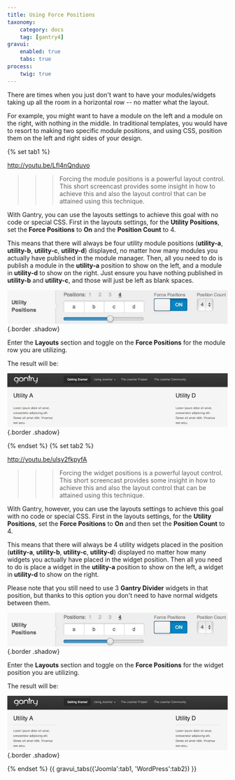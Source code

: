 ```yaml
---
title: Using Force Positions
taxonomy:
    category: docs
    tag: [gantry4]
gravui:
    enabled: true
    tabs: true
process:
    twig: true
---
```


There are times when you just don't want to have your modules/widgets taking up all the room in a horizontal row -- no matter what the layout. 

For example, you might want to have a module on the left and a module on the right, with nothing in the middle. In traditional templates, you would have to resort to making two specific module positions, and using CSS, position them on the left and right sides of your design.

{% set tab1 %}

http://youtu.be/Lfl4nQnduvo

>>> Forcing the module positions is a powerful layout control. This short screencast provides some insight in how to achieve this and also the layout control that can be attained using this technique.

With Gantry, you can use the layouts settings to achieve this goal with no code or special CSS. First in the layouts settings, for the **Utility Positions**, set the **Force Positions** to **On** and the **Position Count** to 4.

This means that there will always be four utility module positions (**utility-a**, **utility-b**, **utility-c**, **utility-d**) displayed, no matter how many modules you actually have published in the module manager. Then, all you need to do is publish a module in the **utility-a** position to show on the left, and a module in **utility-d** to show on the right. Just ensure you have nothing published in **utility-b** and **utility-c**, and those will just be left as blank spaces.

![](force-positions1.jpg) {.border .shadow}

Enter the **Layouts** section and toggle on the **Force Positions** for the module row you are utilizing.

The result will be:

![](force-positions2.jpg) {.border .shadow}

{% endset %}
{% set tab2 %}

http://youtu.be/ulsy2fkpyfA

>>> Forcing the widget positions is a powerful layout control. This short screencast provides some insight in how to achieve this and also the layout control that can be attained using this technique.

With Gantry, however, you can use the layouts settings to achieve this goal with no code or special CSS. First in the layouts settings, for the **Utility Positions**, set the **Force Positions** to **On** and then set the **Position Count** to 4.

This means that there will always be 4 utility widgets placed in the position (**utility-a**, **utility-b**, **utility-c**, **utility-d**) displayed no matter how many widgets you actually have placed in the widget position. Then all you need to do is place a widget in the **utility-a** position to show on the left, a widget in **utility-d** to show on the right. 

Please note that you still need to use 3 **Gantry Divider** widgets in that position, but thanks to this option you don't need to have normal widgets between them.

![](force-positions1.jpg) {.border .shadow}

Enter the **Layouts** section and toggle on the **Force Positions** for the widget position you are utilizing.


The result will be:

![](force-positions2.jpg) {.border .shadow}

{% endset %}
{{ gravui_tabs({'Joomla':tab1, 'WordPress':tab2}) }}


